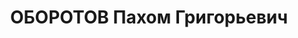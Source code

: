 ---
title: ОБОРОТОВ Пахом Григорьевич
description: "Род. в 1886, г. Ленинград, русский, член ВКП(б) в 1924-1937. Проживал:\
  \ г. Ленинград, ул. Комсомола, д. 35, кв. 38. Мастер паровозного депо Ленинград-Финляндской\
  \ линии Окт. ж. д. \n  Арестован 15.01.1937. Обв. по ст. 58-7-8-11 УК РСФСР. Приговор:\
  \ выездная сессия ВК ВС СССР в г. Ленинград, 28.04.1937 – ВМН. Расстрелян 28.04.1937"
---